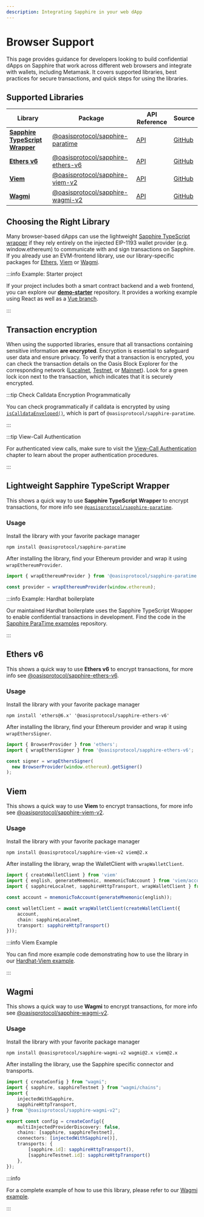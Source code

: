 ```yaml
---
description: Integrating Sapphire in your web dApp
---
```


# Browser Support

This page provides guidance for developers looking to build confidential dApps
on Sapphire that work across different web browsers and integrate with
wallets, including Metamask. It covers supported libraries, best practices for
secure transactions, and quick steps for using the libraries.

## Supported Libraries

| Library                                       | Package                                           | API Reference     | Source                  |
| --------------------------------------------- | ------------------------------------------------- | ----------------- | ----------------------- |
| **[Sapphire TypeScript Wrapper][s-p-github]** | [@oasisprotocol/sapphire-paratime][s-p-npmjs]     | [API][s-p-api]    | [GitHub][s-p-github]    |
| **[Ethers v6][ethers]**                       | [@oasisprotocol/sapphire-ethers-v6][ethers-npmjs] | [API][ethers-api] | [GitHub][ethers-github] |
| **[Viem][viem]**                              | [@oasisprotocol/sapphire-viem-v2][viem-npmjs]     | [API][viem-api]   | [GitHub][viem-github]   |
| **[Wagmi][wagmi]**                            | [@oasisprotocol/sapphire-wagmi-v2][wagmi-npmjs]   | [API][wagmi-api]  | [GitHub][wagmi-github]  |

[s-p-npmjs]: https://www.npmjs.com/package/@oasisprotocol/sapphire-paratime
[s-p-api]: https://api.docs.oasis.io/js/sapphire-paratime/
[s-p-github]: https://github.com/oasisprotocol/sapphire-paratime/tree/main/clients/js
[ethers]: https://docs.ethers.org/v6/
[ethers-npmjs]: https://www.npmjs.com/package/@oasisprotocol/sapphire-ethers-v6
[ethers-api]: https://api.docs.oasis.io/js/sapphire-ethers-v6
[ethers-github]: https://github.com/oasisprotocol/sapphire-paratime/tree/main/integrations/ethers-v6
[viem]: https://viem.sh/
[viem-npmjs]: https://www.npmjs.com/package/@oasisprotocol/sapphire-viem-v2
[viem-api]: https://api.docs.oasis.io/js/sapphire-viem-v2
[viem-github]: https://github.com/oasisprotocol/sapphire-paratime/tree/main/integrations/viem-v2
[wagmi]: https://wagmi.sh/
[wagmi-npmjs]: https://www.npmjs.com/package/@oasisprotocol/sapphire-wagmi-v2
[wagmi-api]: https://api.docs.oasis.io/js/sapphire-wagmi-v2
[wagmi-github]: https://github.com/oasisprotocol/sapphire-paratime/tree/main/integrations/wagmi-v2

## Choosing the Right Library

Many browser-based dApps can use the lightweight
[Sapphire TypeScript wrapper][s-p] if they rely entirely on the
injected EIP-1193 wallet provider (e.g. window.ethereum) to communicate with
and sign transactions on Sapphire. If you already use an EVM-frontend library,
use our library-specific packages for [Ethers][ethers-quick],
[Viem][viem-quick] or [Wagmi][wagmi-quick].

[s-p]: ./browser.md#lightweight-sapphire-typescript-wrapper
[ethers-quick]: ./browser.md#ethers-v6
[viem-quick]: ./browser.md#viem
[wagmi-quick]: ./browser.md#wagmi

:::info Example: Starter project

If your project includes both a smart contract backend and a web frontend, you
can explore our **[demo-starter]** repository. It provides a working example using
React as well as a [Vue branch].

:::

[demo-starter]: https://github.com/oasisprotocol/demo-starter
[Vue branch]: https://github.com/oasisprotocol/demo-starter/tree/vue

## Transaction encryption

When using the supported libraries, ensure that all transactions containing
sensitive information **are encrypted**. Encryption is essential to safeguard user
data and ensure privacy. To verify that a transaction is encrypted, you can
check the transaction details on the Oasis Block Explorer for the corresponding
network ([Localnet], [Testnet], or [Mainnet]). Look for a green lock icon next
to the transaction, which indicates that it is securely encrypted.

:::tip Check Calldata Encryption Programmatically

You can check programmatically if calldata is encrypted by using
[`isCalldataEnveloped()`], which is part of `@oasisprotocol/sapphire-paratime`.

:::

:::tip View-Call Authentication

For authenticated view calls, make sure to visit the [View-Call Authentication]
chapter to learn about the proper authentication procedures.

:::

[Localnet]: http://localhost:8548
[Testnet]: https://explorer.oasis.io/testnet/sapphire
[Mainnet]: https://explorer.oasis.io/mainnet/sapphire
[`isCalldataEnveloped()`]: https://api.docs.oasis.io/js/sapphire-paratime/functions/isCalldataEnveloped.html
[View-Call Authentication]: ./authentication.md

## Lightweight Sapphire TypeScript Wrapper

This shows a quick way to use **Sapphire TypeScript Wrapper** to encrypt
transactions, for more info see
[`@oasisprotocol/sapphire-paratime`][s-p-github].

### Usage

Install the library with your favorite package manager

```shell npm2yarn
npm install @oasisprotocol/sapphire-paratime
```

After installing the library, find your Ethereum provider and wrap it using
`wrapEthereumProvider`.

```js
import { wrapEthereumProvider } from '@oasisprotocol/sapphire-paratime';

const provider = wrapEthereumProvider(window.ethereum);
```

:::info Example: Hardhat boilerplate

Our maintained Hardhat boilerplate uses the Sapphire TypeScript Wrapper to
enable confidential transactions in development. Find the code in the
[Sapphire ParaTime examples] repository.

:::

[Sapphire ParaTime examples]: https://github.com/oasisprotocol/sapphire-paratime/tree/main/examples/hardhat-boilerplate

## Ethers v6

This shows a quick way to use **Ethers v6** to encrypt transactions, for more info
see [@oasisprotocol/sapphire-ethers-v6][ethers-github].

### Usage

Install the library with your favorite package manager

```shell npm2yarn
npm install 'ethers@6.x' '@oasisprotocol/sapphire-ethers-v6'
```

After installing the library, find your Ethereum provider and wrap it using
`wrapEthersSigner`.

```typescript
import { BrowserProvider } from 'ethers';
import { wrapEthersSigner } from '@oasisprotocol/sapphire-ethers-v6';

const signer = wrapEthersSigner(
  new BrowserProvider(window.ethereum).getSigner()
);
```

## Viem

This shows a quick way to use **Viem** to encrypt transactions, for more info
see [@oasisprotocol/sapphire-viem-v2][viem-github].

### Usage

Install the library with your favorite package manager

```shell npm2yarn
npm install @oasisprotocol/sapphire-viem-v2 viem@2.x
```

After installing the library, wrap the WalletClient with `wrapWalletClient`.

```typescript
import { createWalletClient } from 'viem'
import { english, generateMnemonic, mnemonicToAccount } from 'viem/accounts';
import { sapphireLocalnet, sapphireHttpTransport, wrapWalletClient } from '@oasisprotocol/sapphire-viem-v2';

const account = mnemonicToAccount(generateMnemonic(english));

const walletClient = await wrapWalletClient(createWalletClient({
	account,
	chain: sapphireLocalnet,
	transport: sapphireHttpTransport()
}));
```

:::info Viem Example

You can find more example code demonstrating how to use the library in our
[Hardhat-Viem example][viem-example].

:::

[viem-example]: https://github.com/oasisprotocol/sapphire-paratime/blob/main/examples/hardhat-viem

## Wagmi

This shows a quick way to use **Wagmi** to encrypt transactions, for more info
see [@oasisprotocol/sapphire-wagmi-v2][wagmi-github].

### Usage

Install the library with your favorite package manager

```shell npm2yarn
npm install @oasisprotocol/sapphire-wagmi-v2 wagmi@2.x viem@2.x
```

After installing the library, use the Sapphire specific connector and
transports.

```typescript
import { createConfig } from "wagmi";
import { sapphire, sapphireTestnet } from "wagmi/chains";
import {
	injectedWithSapphire,
	sapphireHttpTransport,
} from "@oasisprotocol/sapphire-wagmi-v2";

export const config = createConfig({
	multiInjectedProviderDiscovery: false,
	chains: [sapphire, sapphireTestnet],
	connectors: [injectedWithSapphire()],
	transports: {
		[sapphire.id]: sapphireHttpTransport(),
		[sapphireTestnet.id]: sapphireHttpTransport()
	},
});
```

:::info

For a complete example of how to use this library, please refer to our
[Wagmi example][wagmi-example].

:::

[wagmi-example]: https://github.com/oasisprotocol/sapphire-paratime/tree/main/examples/wagmi-v2
